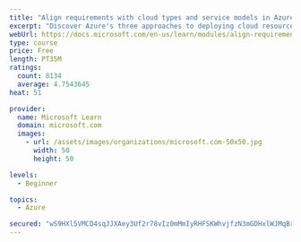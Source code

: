 ```yaml
---
title: "Align requirements with cloud types and service models in Azure"
excerpt: "Discover Azure's three approaches to deploying cloud resources -- public, private, and hybrid -- and learn the difference each makes in your Azure services."
webUrl: https://docs.microsoft.com/en-us/learn/modules/align-requirements-in-azure/
type: course
price: Free
length: PT35M
ratings:
  count: 8134
  average: 4.7543645
heat: 51

provider:
  name: Microsoft Learn
  domain: microsoft.com
  images:
    - url: /assets/images/organizations/microsoft.com-50x50.jpg
      width: 50
      height: 50

levels:
  - Beginner

topics:
  - Azure

secured: "wS9HXl5VMCD4sqJJXAey3Uf2r78vIz0mMmIyRHFSKWhvjfzN3mGDHxlWJMqBrTa4WuT+MCTNsRdAn/2KIKai0o1r4VevlmkSgCvVxpcFSmv2/i581yeVf7NA6OtBfjKUODZg7cyGKrfpWPJdsb/LtnbKsbiR/q1x/Gvjb64OB66A1SrfPc2udy6JxtKqwpJQdVuwHNC2Chicw2Es9Adxo+wazmWcJ892mEAcbZZ8nn877peCnerFpGCVU2PJkCyhQe35zgRARcC+mlKfAOV2zz17G565rk41WjS2DwpFKFEn+bdKjTXbKDyo1RTH5ZOXJGPZ4Ls1VXjoF5FxI6dJtUHIdc8Wx6Uv8r27jfkTxDVJlU0DpV5+u5HewKh0uR6H8QEnriPgk0a8Pk7/pirH2AjLQLPCbi/77Yv18Nxmckc=;4x7hLctMpB6pVxnkI/evag=="
---
```


